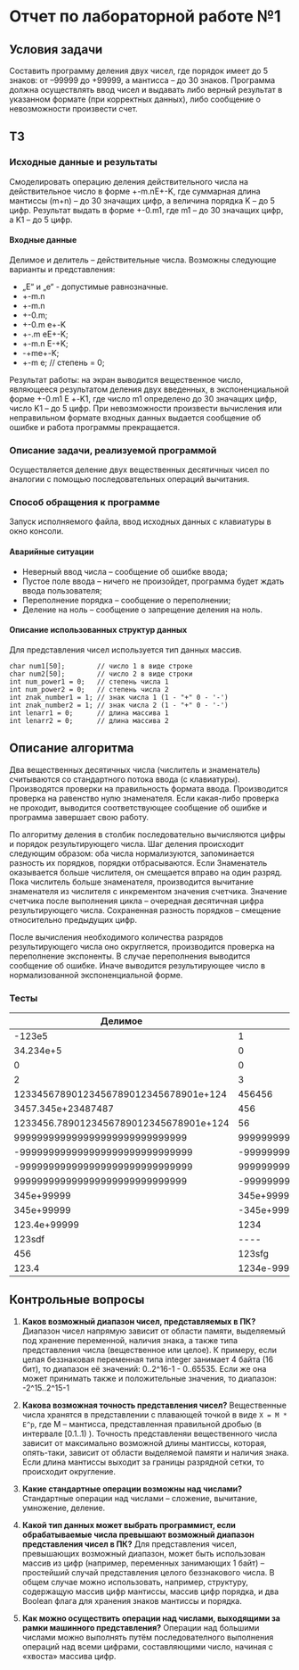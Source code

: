 # Отчет по лабораторной работе №1

## Условия задачи
Составить программу деления двух чисел, где порядок имеет до 5 знаков: от
–99999 до +99999, а мантисса – до 30 знаков. Программа должна осуществлять ввод
чисел и выдавать либо верный результат в указанном формате (при корректных
данных), либо сообщение о невозможности произвести счет.

## ТЗ
### Исходные данные и результаты
Смоделировать операцию деления действительного числа на действительное число в
форме +-m.nE+-K, где суммарная длина  мантиссы (m+n) – до 30 значащих цифр, а
величина порядка K – до 5 цифр. Результат выдать в форме +-0.m1, где m1 – до
30 значащих цифр, а K1 – до  5 цифр.

#### Входные данные
Делимое и делитель – действительные числа. Возможны следующие варианты и
представления:
* „Е“ и „е“ - допустимые равнозначные.
* +-m.n
* +-m.n
* +-0.m;
* +-0.m e+-K
* +-.m eE+-K;
* +-m.n E-+K;
* -+me+-K;
* +-m e; // степень = 0;

Результат работы: на экран выводится вещественное число, являющееся
результатом деления двух введенных, в экспоненциальной форме +-0.m1 Е +-K1,
где число m1 определено до 30 значащих цифр, число K1 – до 5 цифр. При
невозможности произвести вычисления или неправильном формате входных данных
выдается сообщение об ошибке и работа программы прекращается.

### Описание задачи, реализуемой программой
Осуществляется деление двух вещественных десятичных чисел по аналогии с
помощью последовательных операций вычитания.

### Способ обращения к программе
Запуск исполняемого файла, ввод исходных данных с клавиатуры в окно консоли.

#### Аварийные ситуации
* Неверный ввод числа – сообщение об ошибке ввода;
* Пустое поле ввода – ничего не произойдет, программа будет ждать ввода пользователя;
* Переполнение порядка – сообщение о переполнении;
* Деление на ноль – сообщение о запрещение деления на ноль.

#### Описание использованных структур данных
Для представления чисел используется тип данных массив.
```
char num1[50];        // число 1 в виде строке
char num2[50];        // число 2 в виде строки
int num_power1 = 0;   // степень числа 1
int num_power2 = 0;   // степень числа 2
int znak_number1 = 1; // знак числа 1 (1 - "+" 0 - '-')
int znak_number2 = 1; // знак числа 2 (1 - "+" 0 - '-')
int lenarr1 = 0;      // длина массива 1
int lenarr2 = 0;      // длина массива 2
```

## Описание алгоритма
Два вещественных десятичных числа (числитель и знаменатель) считываются со
стандартного потока ввода (с клавиатуры). Производятся проверки на
правильность формата ввода. Производится проверка на равенство нулю
знаменателя. Если какая-либо проверка не проходит, выводится соответствующее
сообщение об ошибке и программа завершает свою работу.

По алгоритму деления в столбик последовательно вычисляются цифры и порядок
результирующего числа. Шаг деления происходит следующим образом: оба числа
нормализуются, запоминается разность иx  порядков, порядки отбрасываются.
Если Знаменатель оказывается больше числителя, он смещается вправо на один
разряд. Пока числитель больше знаменателя, производится вычитание знаменателя
из числителя с инкрементом значения счетчика. Значение счетчика после
выполнения цикла – очередная десятичная цифра результирующего числа.
Сохраненная разность порядков – смещение относительно предыдущих цифр.

После вычисления необходимого количества разрядов результирующего числа оно
округляется, производится проверка на переполнение экспоненты. В случае
переполнения выводится сообщение об ошибке. Иначе выводится результирующее
число в нормализованной экспоненциальной форме.

### Тесты
| Делимое | Делитель | Результат |
|---------|----------|-----------|
| -123e5 | 1 | -0123e+8 |
| 34.234e+5 | 0 | ERROR |
| 0 | 0 | ERROR |
| 2 | 3 | 0.666666666666666666667e0 |
| 12334567890123456789012345678901e+124 | 456456 | ERROR |
| 3457.345e+23487487 | 456 | ERROR |
| 1233456.7890123456789012345678901e+124 | 56 | ERROR |
| 999999999999999999999999999999 | 999999999999999999999999999999 | 0.1e1 |
| -999999999999999999999999999999 | -999999999999999999999999999999 | 0.1e1 |
| -999999999999999999999999999999 | 999999999999999999999999999999 | -0.1e1 |
| 999999999999999999999999999999 | -999999999999999999999999999999 | -0.1e1 |
| 345e+99999 | 345e+99999 | 0.1e1 |
| 345e+99999 | -345e+99999 | -0.1e1 |
| 123.4e+99999 | 1234 | 0.1e99999 |
| 123sdf | ---- | ERROR |
| 456 | 123sfg | ERROR |
| 123.4 | 1234e-99999 | 0.1e99999 |

## Контрольные вопросы
1. **Каков возможный диапазон чисел, представляемых в ПК?**
Диапазон чисел напрямую зависит от области памяти, выделяемый под хранение
переменной, наличия знака, а также типа представления числа (вещественное
или целое). К примеру, если целая беззнаковая переменная типа integer
занимает 4 байта (16 бит), то диапазон её значений: 0..2^16-1 - 0..65535.
Если же она может принимать также и положительные значения, то диапазон:
-2^15..2^15-1

2. **Какова возможная точность представления чисел?**
Вещественные числа хранятся в представлении с плавающей точкой в виде
`X = M * E^p`, где М – мантисса, представленная правильной дробью (в
интервале [0.1..1) ). Точность представленяи вещественного числа зависит от
максимально возможной длины мантиссы, которая, опять-таки, зависит от
области выделяемой памяти и наличия знака. Если длина мантиссы выходит за
границы разрядной сетки, то происходит округление.

3. **Какие стандартные операции возможны над числами?**
Стандартные операции над числами – сложение, вычитание, умножение, деление.

4. **Какой тип данных может выбрать программист, если обрабатываемые числа
превышают возможный диапазон представления чисел в ПК?**
Для представления чисел, превышающих возможный диапазон, может быть
использован массив из цифр (например, переменных занимающих 1 байт) –
простейший случай представления целого беззнакового числа. В общем случае
можно использовать, например, структуру, содержащую массив цифр мантиссы,
массив цифр порядка, и два Boolean флага для хранения знаков мантиссы и
порядка.

5. **Как можно осуществить операции над числами, выходящими за рамки
машинного представления?**
Операции над большими числами можно выполнять путём последователного
выполнения операций над всеми цифрами, составляющими число, начиная с
«хвоста» массива цифр.